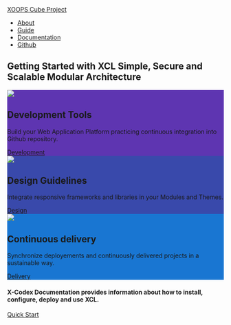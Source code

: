 <!-- default _coverpage.md -->
<div class="nav-header">
    <div class="navbar">
        <a href="#/" class="logo"><span class="iconify" data-icon="uil:cube" data-inline="false"></span> XOOPS Cube Project</a>
        <ul class="navmain">
        <li><a href="#/en/" class="nav-links"><span class="iconify" data-icon="uil:apps"></span> About</a></li>
        <li><a href="#/en/guidelines/" class="nav-links"><span class="iconify" data-icon="uil:book-reader"></span> Guide</a></li>
        <li><a href="#/en/development/" class="nav-links"><span class="iconify" data-icon="uil:books"></span> Documentation</a></li>
        <li><a href="https://github.com/xoopscube" class="nav-links" target="_blank"><span class="iconify" data-icon="fe:github"></span> Github</a></li>
        </ul>
    </div>
</div>

<!-- Card-list -->
<div class="card-list">

<h2 class="hero-title">Getting Started with XCL Simple, Secure and Scalable Modular Architecture</h2>

<div class="study-card" style="background-color: #5E35B1">
    <div class="study-card-image"><img src="_media/xcl-dev-env.png"></div>
    <div class="study-blurb">
        <h2>Development Tools</h2>
        <p>Build your Web Application Platform practicing continuous integration into Github repository.</p>
        <span class="quick-start"><a href="#/en/development/"><span class="iconify" data-icon="mdi:checkbox-marked-outline"></span> Development</a></span>
    </div>
</div>

<div class="study-card" style="background-color: #3949ab">
    <div class="study-card-image"><img src="_media/xcl-design.png"></div>
    <div class="study-blurb">
        <h2>Design Guidelines</h2>
        <p>Integrate responsive frameworks and libraries in your Modules and Themes.</p>
        <span class="quick-start"><a href="#/en/guidelines/"><span class="iconify" data-icon="mdi:arrow-right-bold-hexagon-outline"></span> Design</a></span>
    </div>
</div>

<div class="study-card" style="background-color: #1976d2">
    <div class="study-card-image"><img src="_media/xcl-deploy.png"></div>
    <div class="study-blurb">
        <h2>Continuous delivery</h2>
        <p>Synchronize deployements and continuously delivered projects in a sustainable way.</p>
        <span class="quick-start"><a href="#/en/delivery/"><span class="iconify" data-icon="mdi:arrow-right-bold-hexagon-outline"></span> Delivery</a></span>
    </div>
</div>
<h4 class="hero-desc">X-Codex Documentation provides information about how to install, configure, deploy and use XCL.</h4>
<span class="quick-start" style="margin:1.5em auto;"><a href="#/en/guidelines/quick-start">Quick Start</a></span>

</div><!-- End Card-list -->
